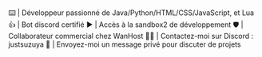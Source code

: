 ⌨️ | Développeur passionné de Java/Python/HTML/CSS/JavaScript, et Lua
👍 | Bot discord certifié
▶️ | Accès à la sandbox2 de développement 
🛡️ | Collaborateur commercial chez WanHost
🕵️‍♂️ | Contactez-moi sur Discord : justsuzuya
📨 | Envoyez-moi un message privé pour discuter de projets
